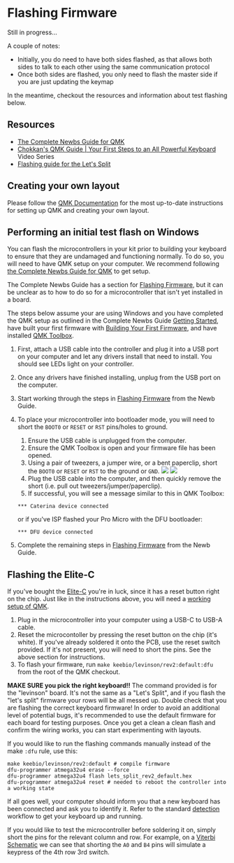 # Flashing Firmware

Still in progress...

A couple of notes:

* Initially, you do need to have both sides flashed, as that allows both sides to talk to each other using the same communication protocol
* Once both sides are flashed, you only need to flash the master side if you are just updating the keymap

In the meantime, checkout the resources and information about test flashing below.

## Resources

* [The Complete Newbs Guide for QMK](https://docs.qmk.fm/#/newbs)
* [Chokkan's QMK Guide | Your First Steps to an All Powerful Keyboard](https://www.youtube.com/watch?v=-HLV6mUxNnU&list=PLYEUsdlqPD2a3kzQgnF98Prj-4IzZJGYG) Video Series
* [Flashing guide for the Let's Split](https://github.com/nicinabox/lets-split-guide/blob/master/flashing.md)


## Creating your own layout

Please follow the [QMK Documentation](https://docs.qmk.fm/) for the most up-to-date instructions for setting up QMK and creating your own layout.

## Performing an initial test flash on Windows

You can flash the microcontrollers in your kit prior to building your keyboard to ensure that they are undamaged and functioning normally. To do so, you will need to have QMK setup on your computer. We recommend following [the Complete Newbs Guide for QMK](https://docs.qmk.fm/#/newbs) to get setup.

The Complete Newbs Guide has a section for [Flashing Firmware](https://docs.qmk.fm/#/newbs), but it can be unclear as to how to do so for a microcontroller that isn't yet installed in a board.

The steps below assume your are using Windows and you have completed the QMK setup as outlined in the Complete Newbs Guide [Getting Started](https://docs.qmk.fm/#/newbs_getting_started), have built your first firmware with [Building Your First Firmware](https://docs.qmk.fm/#/newbs_building_firmware), and have installed [QMK Toolbox](https://github.com/qmk/qmk_toolbox/releases).

1. First, attach a USB cable into the controller and plug it into a USB port on your computer and let any drivers install that need to install. You should see LEDs light on your controller.
2. Once any drivers have finished installing, unplug from the USB port on the computer.
3. Start working through the steps in [Flashing Firmware](https://docs.qmk.fm/#/newbs) from the Newb Guide.
4. To place your microcontroller into bootloader mode, you will need to short the `BOOT0` or `RESET` or `RST` pins/holes to ground.
    1. Ensure the USB cable is unplugged from the computer.
    2. Ensure the QMK Toolbox is open and your firmware file has been opened.
    3. Using a pair of tweezers, a jumper wire, or a bent paperclip, short the `BOOT0` or `RESET` or `RST` to the ground or `GND`.
    ![](assets/images/misc/mXHY72M.jpg)
    ![](assets/images/misc/xctg5rQ.jpg)
    4. Plug the USB cable into the computer, and then quickly remove the short (i.e. pull out tweezers/jumper/paperclip).
    5. If successful, you will see a message similar to this in QMK Toolbox:
    ```
    *** Caterina device connected
    ```
    or if you've ISP flashed your Pro Micro with the DFU bootloader:
    ```  
    *** DFU device connected
    ```

5. Complete the remaining steps in [Flashing Firmware](https://docs.qmk.fm/#/newbs) from the Newb Guide.


## Flashing the Elite-C 

If you've bought the [Elite-C](https://keeb.io/products/elite-c-usb-c-pro-micro-replacement-arduino-compatible-atmega32u4) you're in luck, since it has a reset button right on the chip. Just like in the instructions above, you will need a [working setup of QMK](https://docs.qmk.fm/#/newbs).

1. Plug in the microcontroller into your computer using a USB-C to USB-A cable.
2. Reset the microcontoller by pressing the reset button on the chip (it's white). If you've already soldered it onto the PCB, use the reset switch provided. If it's not present, you will need to short the pins. See the above section for instructions.
3. To flash your firmware, run `make keebio/levinson/rev2:default:dfu` from the root of the QMK checkout. 

**MAKE SURE you pick the right keyboard!!** The command provided is for the "levinson" board. It's not the same as a "Let's Split", and if you flash the "let's split" firmware your rows will be all messed up. Double check that you are flashing the correct keyboard firmware! In order to avoid an additional level of potential bugs, it's recommended to use the default firmware for each board for testing purposes. Once you get a clean a clean flash and confirm the wiring works, you can start experimenting with layouts.

If you would like to run the flashing commands manually instead of the make `:dfu` rule, use this:
```
make keebio/levinson/rev2:default # compile firmware
dfu-programmer atmega32u4 erase --force
dfu-programmer atmega32u4 flash lets_split_rev2_default.hex
dfu-programmer atmega32u4 reset # needed to reboot the controller into a working state
```

If all goes well, your computer should inform you that a new keyboard has been connected and ask you to identify it. Refer to the standard [detection](https://ergodox-ez.com/pages/configuring-the-keyboard-type-on-os-x) workflow to get your keyboard up and running.

If you would like to test the microcontroller before soldering it on, simply short the pins for the relevant column and row. For example, on a [Viterbi Schematic](https://docs.keeb.io/schematics/Viterbi%20Rev%201%20Schematic.pdf) we can see that shorting the `A0` and `B4` pins will simulate a keypress of the 4th row 3rd switch. 
